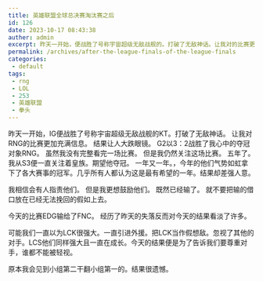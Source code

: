 ```yaml
---
title: 英雄联盟全球总决赛淘汰赛之后
id: 126
date: 2023-10-17 08:43:38
auther: admin
excerpt: 昨天一开始，便战胜了号称宇宙超级无敌战舰的。打破了无敌神话。让我对的比赛更加充满信息。结果让人大跌眼镜。以：战胜了我心中的夺冠对象。虽然我没有完整看完一场比赛。但是我仍然关注这场比赛。五年了。我从便一直关注着皇族。期望他夺冠。一年又一年。，今年的他们气势如虹拿下了各大赛事的冠军。几乎所有人都认为这是最有希望的一年。结果却差强人意。我相信会有人指责他们。但是我更想鼓励他们。既然已经输了。就不要把输的借口放在已经无法挽回的假如上去。今天的比赛输给了。经历了昨天的失落反而对今天的结果看淡了许多。可能我们一直以为很强大。一直引进外援。把当作假想敌。忽视了其他的对手。他们同样强大且一直在成长。今天的结果便是为了告诉我们要尊重对手，谁都不能被轻视。原本我会见到小组第二干翻小组第一的。结果很遗憾。
permalink: /archives/after-the-league-finals-of-the-league-finals
categories:
 - default
tags: 
 - rng
 - LOL
 - 253
 - 英雄联盟
 - 拳头
---
```


昨天一开始，IG便战胜了号称宇宙超级无敌战舰的KT。打破了无敌神话。
让我对RNG的比赛更加充满信息。
结果让人大跌眼镜。
G2以3：2战胜了我心中的夺冠对象RNG。
虽然我没有完整看完一场比赛。
但是我仍然关注这场比赛。
五年了。
我从S3便一直关注着皇族。期望他夺冠。
一年又一年。，今年的他们气势如虹拿下了各大赛事的冠军。几乎所有人都认为这是最有希望的一年。结果却差强人意。

我相信会有人指责他们。
但是我更想鼓励他们。
既然已经输了。
就不要把输的借口放在已经无法挽回的假如上去。

今天的比赛EDG输给了FNC。
经历了昨天的失落反而对今天的结果看淡了许多。

可能我们一直以为LCK很强大。一直引进外援。把LCK当作假想敌。忽视了其他的对手。LCS他们同样强大且一直在成长。今天的结果便是为了告诉我们要尊重对手，谁都不能被轻视。

原本我会见到小组第二干翻小组第一的。结果很遗憾。
